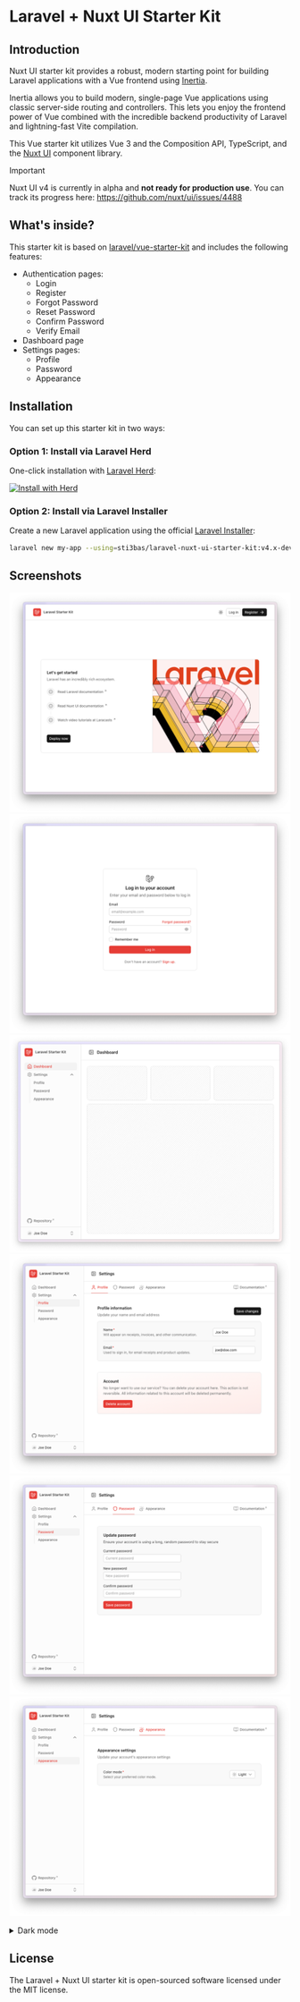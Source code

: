 # Laravel + Nuxt UI Starter Kit

## Introduction

Nuxt UI starter kit provides a robust, modern starting point for building Laravel applications with a Vue frontend using [Inertia](https://inertiajs.com).

Inertia allows you to build modern, single-page Vue applications using classic server-side routing and controllers. This lets you enjoy the frontend power of Vue combined with the incredible backend productivity of Laravel and lightning-fast Vite compilation.

This Vue starter kit utilizes Vue 3 and the Composition API, TypeScript, and the [Nuxt UI](https://ui.nuxt.com) component library.

> [!IMPORTANT]  
> Nuxt UI v4 is currently in alpha and **not ready for production use**. You can track its progress here: https://github.com/nuxt/ui/issues/4488

## What's inside?

This starter kit is based on [laravel/vue-starter-kit](https://github.com/laravel/vue-starter-kit) and includes the following features:

- Authentication pages:
    - Login
    - Register
    - Forgot Password
    - Reset Password
    - Confirm Password
    - Verify Email
- Dashboard page
- Settings pages:
    - Profile
    - Password
    - Appearance

## Installation

You can set up this starter kit in two ways:

### Option 1: Install via Laravel Herd

One-click installation with [Laravel Herd](https://herd.laravel.com):

<a href="https://herd.laravel.com/new?starter-kit=sti3bas/laravel-nuxt-ui-starter-kit"><img src="https://img.shields.io/badge/Install%20with%20Herd-fff?logo=laravel&logoColor=f53003" alt="Install with Herd"></a>

### Option 2: Install via Laravel Installer

Create a new Laravel application using the official [Laravel Installer](https://laravel.com/docs/12.x/starter-kits#community-maintained-starter-kits):

```bash
laravel new my-app --using=sti3bas/laravel-nuxt-ui-starter-kit:v4.x-dev
```

## Screenshots

![Welcome](.github/screenshots/light/welcome.png)
![Login](.github/screenshots/light/login.png)
![Dashboard](.github/screenshots/light/dashboard.png)
![Profile settings](.github/screenshots/light/profile-settings.png)
![Password settings](.github/screenshots/light/password-settings.png)
![Appearance settings](.github/screenshots/light/appearance-settings.png)

<details>
<summary>Dark mode</summary>

![Welcome](.github/screenshots/dark/welcome.png)
![Login](.github/screenshots/dark/login.png)
![Dashboard](.github/screenshots/dark/dashboard.png)
![Profile settings](.github/screenshots/dark/profile-settings.png)
![Password settings](.github/screenshots/dark/password-settings.png)
![Appearance settings](.github/screenshots/dark/appearance-settings.png)

</details>

## License

The Laravel + Nuxt UI starter kit is open-sourced software licensed under the MIT license.
